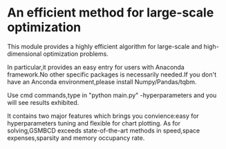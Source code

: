 # An efficient method for large-scale optimization
This module provides a highly efficient algorithm for large-scale and high-dimensional optimization problems.

In particular,it provides an easy entry for users with Anaconda framework.No other specific packages is necessarily needed.If you don't have an Anconda environment,please install Numpy/Pandas/tqbm.

Use cmd commands,type in "python main.py" -hyperparameters and you will see results exhibited.

It contains two major features which brings you convience:easy for hyperparameters tuning and flexible for chart plotting.
As for solving,GSMBCD exceeds state-of-the-art methods in speed,space expenses,sparsity and memory occupancy rate.
